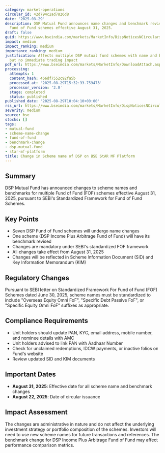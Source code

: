 ```yaml
---
category: market-operations
circular_id: 42d794c2ad7826d8
date: '2025-08-29'
description: DSP Mutual Fund announces name changes and benchmark revisions for multiple
  Fund of Fund schemes effective August 31, 2025.
draft: false
guid: https://www.bseindia.com/markets/MarketInfo/DispNoticesNCirculars.aspx?Noticeid={D1FE58A8-5AAB-4EF1-BB73-10390E84C49D}&noticeno=20250829-11&dt=08/29/2025&icount=11&totcount=55&flag=0
impact: medium
impact_ranking: medium
importance_ranking: medium
justification: Affects multiple DSP mutual fund schemes with name and benchmark changes
  but no immediate trading impact
pdf_url: https://www.bseindia.com/markets/MarketInfo/DownloadAttach.aspx?id=20250829-11&attachedId=2a5bee2b-e6f1-42c5-abcf-74cae6c37180
processing:
  attempts: 1
  content_hash: 466df7552c92fa5b
  processed_at: '2025-08-29T15:32:33.759473'
  processor_version: '2.0'
  stage: completed
  status: published
published_date: '2025-08-29T10:04:10+00:00'
rss_url: https://www.bseindia.com/markets/MarketInfo/DispNoticesNCirculars.aspx?Noticeid={D1FE58A8-5AAB-4EF1-BB73-10390E84C49D}&noticeno=20250829-11&dt=08/29/2025&icount=11&totcount=55&flag=0
severity: medium
source: bse
stocks: []
tags:
- mutual-fund
- scheme-name-change
- fund-of-fund
- benchmark-change
- dsp-mutual-fund
- star-mf-platform
title: Change in Scheme name of DSP on BSE StAR MF Platform
---
```


## Summary

DSP Mutual Fund has announced changes to scheme names and benchmarks for multiple Fund of Fund (FOF) schemes effective August 31, 2025, pursuant to SEBI's Standardized Framework for Fund of Fund Schemes.

## Key Points

- Seven DSP Fund of Fund schemes will undergo name changes
- One scheme (DSP Income Plus Arbitrage Fund of Fund) will have its benchmark revised
- Changes are mandatory under SEBI's standardized FOF framework
- All changes take effect from August 31, 2025
- Changes will be reflected in Scheme Information Document (SID) and Key Information Memorandum (KIM)

## Regulatory Changes

Pursuant to SEBI letter on Standardized Framework For Fund of Fund (FOF) Schemes dated June 30, 2025, scheme names must be standardized to include "Overseas Equity Omni FoF", "Specific Debt Passive FoF", or "Specific Equity Omni FoF" suffixes as appropriate.

## Compliance Requirements

- Unit holders should update PAN, KYC, email address, mobile number, and nominee details with AMC
- Unit holders advised to link PAN with Aadhaar Number
- Check for unclaimed redemptions, IDCW payments, or inactive folios on Fund's website
- Review updated SID and KIM documents

## Important Dates

- **August 31, 2025**: Effective date for all scheme name and benchmark changes
- **August 22, 2025**: Date of circular issuance

## Impact Assessment

The changes are administrative in nature and do not affect the underlying investment strategy or portfolio composition of the schemes. Investors will need to use new scheme names for future transactions and references. The benchmark change for DSP Income Plus Arbitrage Fund of Fund may affect performance comparison metrics.